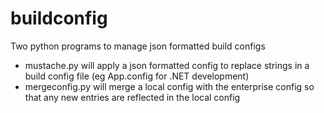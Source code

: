 # buildconfig

Two python programs to manage json formatted build configs
* mustache.py will apply a json formatted config to replace strings in a build config file (eg App.config for .NET development)
* mergeconfig.py will merge a local config with the enterprise config so that any new entries are reflected in the local config
